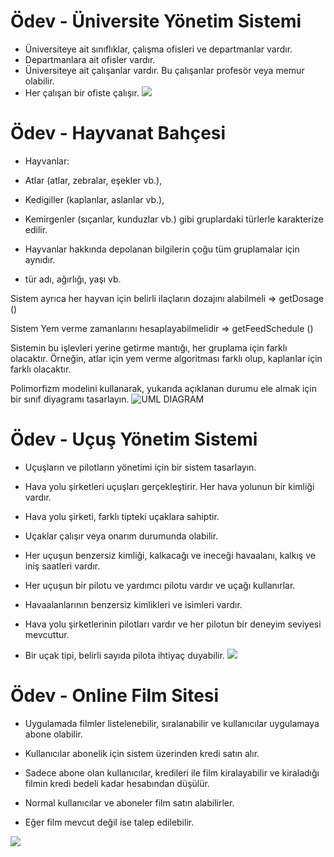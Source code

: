 # Ödev - Üniversite Yönetim Sistemi
* Üniversiteye ait sınıflıklar, çalışma ofisleri ve departmanlar vardır.
* Departmanlara ait ofisler vardır.
* Üniversiteye ait çalışanlar vardır. Bu çalışanlar profesör veya memur olabilir.
* Her çalışan bir ofiste çalışır.
 ![](https://bit.ly/3acQGDm)
 
 # Ödev - Hayvanat Bahçesi

* Hayvanlar:

* Atlar (atlar, zebralar, eşekler vb.),

* Kedigiller (kaplanlar, aslanlar vb.),

* Kemirgenler (sıçanlar, kunduzlar vb.) gibi gruplardaki türlerle karakterize edilir.

* Hayvanlar hakkında depolanan bilgilerin çoğu tüm gruplamalar için aynıdır.

* tür adı, ağırlığı, yaşı vb.

Sistem ayrıca her hayvan için belirli ilaçların dozajını alabilmeli => getDosage ()

Sistem Yem verme zamanlarını hesaplayabilmelidir => getFeedSchedule ()

Sistemin bu işlevleri yerine getirme mantığı, her gruplama için farklı olacaktır. Örneğin, atlar için yem verme algoritması farklı olup, kaplanlar için farklı olacaktır.

Polimorfizm modelini kullanarak, yukarıda açıklanan durumu ele almak için bir sınıf diyagramı tasarlayın.
![UML DIAGRAM](https://bit.ly/3agtrZ7)

# Ödev - Uçuş Yönetim Sistemi

* Uçuşların ve pilotların yönetimi için bir sistem tasarlayın.


* Hava yolu şirketleri uçuşları gerçekleştirir. Her hava yolunun bir kimliği vardır.


* Hava yolu şirketi, farklı tipteki uçaklara sahiptir.


* Uçaklar çalışır veya onarım durumunda olabilir.


* Her uçuşun benzersiz kimliği, kalkacağı ve ineceği havaalanı, kalkış ve iniş saatleri vardır.


* Her uçuşun bir pilotu ve yardımcı pilotu vardır ve uçağı kullanırlar.


* Havaalanlarının benzersiz kimlikleri ve isimleri vardır.


* Hava yolu şirketlerinin pilotları vardır ve her pilotun bir deneyim seviyesi mevcuttur.


* Bir uçak tipi, belirli sayıda pilota ihtiyaç duyabilir.
![](https://bit.ly/3oFdsML)

# Ödev - Online Film Sitesi

* Uygulamada filmler listelenebilir, sıralanabilir ve kullanıcılar uygulamaya abone olabilir.


* Kullanıcılar abonelik için sistem üzerinden kredi satın alır.


* Sadece abone olan kullanıcılar, kredileri ile film kiralayabilir ve kiraladığı filmin kredi  bedeli kadar hesabından düşülür.


* Normal kullanıcılar ve aboneler film satın alabilirler.


* Eğer film mevcut değil ise talep edilebilir.

![](https://bit.ly/3Apfgvs)
